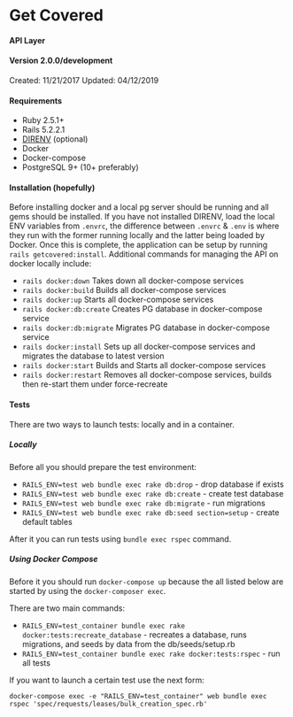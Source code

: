 # Get Covered 
#### API Layer
#### Version 2.0.0/development

Created: 11/21/2017
Updated: 04/12/2019

#### Requirements
* Ruby 2.5.1+
* Rails 5.2.2.1
* [DIRENV](https://github.com/direnv/direnv) (optional)
* Docker
* Docker-compose
* PostgreSQL 9+ (10+ preferably)

#### Installation (hopefully)
Before installing docker and a local pg server should be running and all gems should be installed.  If you have not installed DIRENV, load the local ENV variables from `.envrc`, the difference between `.envrc` & `.env` is where they run with the former running locally and the latter being loaded by Docker.  Once this is complete, the application can be setup by running `rails getcovered:install`.  Additional commands for managing the API on docker locally include: 

* `rails docker:down` Takes down all docker-compose services
* `rails docker:build` Builds all docker-compose services
* `rails docker:up` Starts all docker-compose services
* `rails docker:db:create` Creates PG database in docker-compose service
* `rails docker:db:migrate` Migrates PG database in docker-compose service
* `rails docker:install` Sets up all docker-compose services and migrates the database to latest version
* `rails docker:start` Builds and Starts all docker-compose services
* `rails docker:restart` Removes all docker-compose services, builds then re-start them under force-recreate

#### Tests
There are two ways to launch tests: locally and in a container.

##### Locally
Before all you should prepare the test environment: 
* `RAILS_ENV=test web bundle exec rake db:drop` - drop database if exists
* `RAILS_ENV=test web bundle exec rake db:create` - create test database
* `RAILS_ENV=test web bundle exec rake db:migrate` - run migrations
* `RAILS_ENV=test web bundle exec rake db:seed section=setup` - create default tables

After it you can run tests using `bundle exec rspec` command.

##### Using Docker Compose
Before it you should run `docker-compose up` because the all listed below are started by using the `docker-composer exec`.

There are two main commands:   
* `RAILS_ENV=test_container bundle exec rake docker:tests:recreate_database` - recreates a database, runs migrations,
and seeds by data from the db/seeds/setup.rb
* `RAILS_ENV=test_container bundle exec rake docker:tests:rspec` - run all tests

If you want to launch a certain test use the next form: 

`docker-compose exec -e "RAILS_ENV=test_container" web bundle exec rspec 'spec/requests/leases/bulk_creation_spec.rb'`

